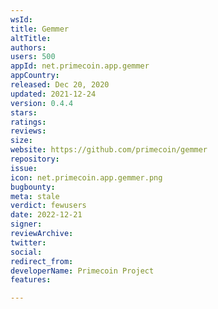 ```yaml
---
wsId: 
title: Gemmer
altTitle: 
authors: 
users: 500
appId: net.primecoin.app.gemmer
appCountry: 
released: Dec 20, 2020
updated: 2021-12-24
version: 0.4.4
stars: 
ratings: 
reviews: 
size: 
website: https://github.com/primecoin/gemmer
repository: 
issue: 
icon: net.primecoin.app.gemmer.png
bugbounty: 
meta: stale
verdict: fewusers
date: 2022-12-21
signer: 
reviewArchive: 
twitter: 
social: 
redirect_from: 
developerName: Primecoin Project
features: 

---
```


